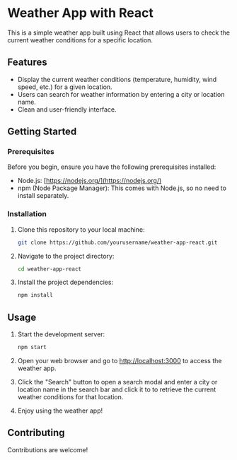 
# Weather App with React

This is a simple weather app built using React that allows users to check the current weather conditions for a specific location.

## Features

- Display the current weather conditions (temperature, humidity, wind speed, etc.) for a given location.
- Users can search for weather information by entering a city or location name.
- Clean and user-friendly interface.

## Getting Started

### Prerequisites

Before you begin, ensure you have the following prerequisites installed:

- Node.js: [https://nodejs.org/](https://nodejs.org/)
- npm (Node Package Manager): This comes with Node.js, so no need to install separately.

### Installation

1. Clone this repository to your local machine:

   ```bash
   git clone https://github.com/yourusername/weather-app-react.git
   ```

2. Navigate to the project directory:

   ```bash
   cd weather-app-react
   ```

3. Install the project dependencies:

   ```bash
   npm install
   ```

## Usage

1. Start the development server:

   ```bash
   npm start
   ```

2. Open your web browser and go to [http://localhost:3000](http://localhost:3000) to access the weather app.

3. Click the "Search" button to open a search modal and enter a city or location name in the search bar and  click it to to retrieve the current weather conditions for that location.

4. Enjoy using the weather app!

## Contributing

Contributions are welcome! 

